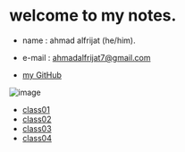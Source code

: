# welcome to my notes.

* name : ahmad alfrijat (he/him).

* e-mail : ahmadalfrijat7@gmail.com 

* [my GitHub](https://github.com/ahmadfrijathttp://github.com)


 

![image](https://wpshopmart.com/wp-content/uploads/2016/10/Code-It-Logical-HD-Wallpaper-1.jpg)



- [class01](https://ahmadfrijat.github.io/reading-notes-01/01)
- [class02](https://ahmadfrijat.github.io/reading-notes-01/02)
- [class03](https://ahmadfrijat.github.io/reading-notes-01/03)
- [class04](https://ahmadfrijat.github.io/reading-notes-01/04)
